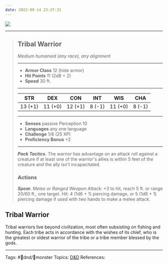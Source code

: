 ```yaml
---
date: 2022-09-14 23:37:31
---
```

![](../💡Resources/assets/Pasted%20image%2020220914233746.png)
___
>## Tribal Warrior
>*Medium humanoid (any race), any alignment*
>___
>- **Armor Class** 12 (hide armor)
>- **Hit Points** 11 (2d8 + 2)
>- **Speed** 30 ft.
>___
>|STR|DEX|CON|INT|WIS|CHA|
>|:---:|:---:|:---:|:---:|:---:|:---:|
>|13 (+1)|11 (+0)|12 (+1)|8 (-1)|11 (+0)|8 (-1)|
>___
>- **Senses** passive Perception 10
>- **Languages** any one language
>- **Challenge** 1/8 (25 XP)
>- **Proficiency Bonus** +2
>___
>***Pack Tactics.*** The warrior has advantage on an attack roll against a creature if at least one of the warrior's allies is within 5 feet of the creature and the ally isn't incapacitated.  
>
>### Actions
>***Spear.*** *Melee  or Ranged Weapon Attack:* +3 to hit, reach 5 ft. or range 20/60 ft., one target. *Hit:* 4 (1d6 + 1) piercing damage, or 5 (1d8 + 1) piercing damage if used with two hands to make a melee attack.

## Tribal Warrior

Tribal warriors live beyond civilization, most often subsisting on fishing and hunting. Each tribe acts in accordance with the wishes of its chief, who is the greatest or oldest warrior of the tribe or a tribe member blessed by the gods.

___
Tags:  #🐲dnd/👻monster 
Topics: [D&D](D&D.md)
References:







